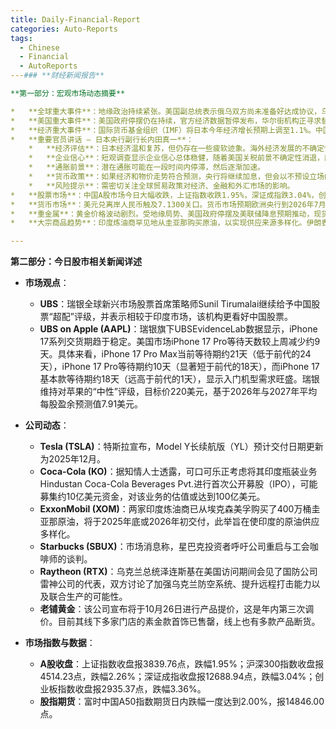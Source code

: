 ```yaml
---
title: Daily-Financial-Report
categories: Auto-Reports
tags:
  - Chinese
  - Financial
  - AutoReports
---### **财经新闻报告**

**第一部分：宏观市场动态摘要**

*   **全球重大事件**：地缘政治持续紧张。美国副总统表示俄乌双方尚未准备好达成协议，乌克兰总统则与美国防务公司雷神（Raytheon）会谈以加强防空能力，同时乌克兰多地实施紧急断电。哈马斯与埃及就加沙战后安全问题进行讨论。俄罗斯总统普京在与特朗普通话后召开国家安全委员会会议，该消息引发市场波动。
*   **美国重大事件**：美国政府停摆仍在持续，官方经济数据暂停发布，华尔街机构正寻求替代方案来评估就业等关键经济指标。
*   **经济重大事件**：国际货币基金组织（IMF）将日本今年经济增长预期上调至1.1%。中国人民银行行长潘功胜会见多个新兴市场经济体官员，商讨深化金融合作。法国债券政治风险溢价较低，但预算谈判和潜在选举带来财政风险。
*   **重要官员讲话 — 日本央行副行长内田真一**：
    *   **经济评估**：日本经济温和复苏，但仍存在一些疲软迹象。海外经济发展的不确定性依然很高。
    *   **企业信心**：短观调查显示企业信心总体稳健，随着美国关税前景不确定性消退，部分制造商的商业信心转为积极。
    *   **通胀前景**：潜在通胀可能在一段时间内停滞，然后逐渐加速。
    *   **货币政策**：如果经济和物价走势符合预测，央行将继续加息，但会以不预设立场的方式进行判断。
    *   **风险提示**：需密切关注全球贸易政策对经济、金融和外汇市场的影响。
*   **股票市场**：中国A股市场今日大幅收跌，上证指数收跌1.95%，深证成指跌3.04%，创业板指跌3.36%。尽管市场表现疲软，瑞银（UBS）表示在新兴市场中继续给予中国股票“超配”评级，并认为其优于印度市场。
*   **货币市场**：美元兑离岸人民币触及7.1300关口。货币市场预期欧洲央行到2026年7月降息25个基点的概率为80%。
*   **重金属**：黄金价格波动剧烈。受地缘局势、美国政府停摆及美联储降息预期推动，现货黄金一度突破4350美元/盎司。然而，在俄总统普京与特朗普通话的消息传出后，金价短线快速跳水约30美元。同时，实物黄金需求强劲，日本部分金店因小克重产品需求暴涨而暂停销售，中国深圳水贝市场金饰金价已达每克1006元。
*   **大宗商品趋势**：印度炼油商罕见地从圭亚那购买原油，以实现供应来源多样化。伊朗表示在与俄罗斯的能源合作中将无视联合国制裁。埃及为削减补贴，年内第二次上调国内燃料价格。

---
```


**第二部分：今日股市相关新闻详述**

*   **市场观点**：
    *   **UBS**：瑞银全球新兴市场股票首席策略师Sunil Tirumalai继续给予中国股票“超配”评级，并表示相较于印度市场，该机构更看好中国股票。
    *   **UBS on Apple (AAPL)**：瑞银旗下UBSEvidenceLab数据显示，iPhone 17系列交货期趋于稳定。美国市场iPhone 17 Pro等待天数较上周减少约9天。具体来看，iPhone 17 Pro Max当前等待期约21天（低于前代的24天），iPhone 17 Pro等待期约10天（显著短于前代的18天），而iPhone 17基本款等待期约18天（远高于前代的1天），显示入门机型需求旺盛。瑞银维持对苹果的“中性”评级，目标价220美元，基于2026年与2027年平均每股盈余预测值7.91美元。

*   **公司动态**：
    *   **Tesla (TSLA)**：特斯拉宣布，Model Y长续航版（YL）预计交付日期更新为2025年12月。
    *   **Coca-Cola (KO)**：据知情人士透露，可口可乐正考虑将其印度瓶装业务Hindustan Coca-Cola Beverages Pvt.进行首次公开募股（IPO），可能募集约10亿美元资金，对该业务的估值或达到100亿美元。
    *   **ExxonMobil (XOM)**：两家印度炼油商已从埃克森美孚购买了400万桶圭亚那原油，将于2025年底或2026年初交付，此举旨在使印度的原油供应多样化。
    *   **Starbucks (SBUX)**：市场消息称，星巴克投资者呼吁公司重启与工会咖啡师的谈判。
    *   **Raytheon (RTX)**：乌克兰总统泽连斯基在美国访问期间会见了国防公司雷神公司的代表，双方讨论了加强乌克兰防空系统、提升远程打击能力以及联合生产的可能性。
    *   **老铺黄金**：该公司宣布将于10月26日进行产品提价，这是年内第三次调价。目前其线下多家门店的素金款首饰已售罄，线上也有多款产品断货。

*   **市场指数与数据**：
    *   **A股收盘**：上证指数收盘报3839.76点，跌幅1.95%；沪深300指数收盘报4514.23点，跌幅2.26%；深证成指收盘报12688.94点，跌幅3.04%；创业板指数收盘报2935.37点，跌幅3.36%。
    *   **股指期货**：富时中国A50指数期货日内跌幅一度达到2.00%，报14846.00点。